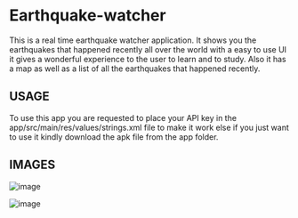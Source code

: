 # Earthquake-watcher
This is a real time earthquake watcher application. It shows you the earthquakes that happened recently all over the world with a easy to use UI it gives a wonderful experience to the user to learn and to study. Also it has a map as well as a list of all the earthquakes that happened recently. 

## USAGE
To use this app you are requested to place your API key in the app/src/main/res/values/strings.xml file to make it work else if you just want to use it kindly download the apk file from the app folder.

## IMAGES
![image](https://user-images.githubusercontent.com/70836668/116541823-91273e00-a909-11eb-8f67-4d9b192fc6f7.png)

![image](https://user-images.githubusercontent.com/70836668/116541992-be73ec00-a909-11eb-81ab-b8280058e486.png)
